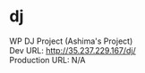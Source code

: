 # dj
WP DJ Project (Ashima's Project)<br />
Dev URL: http://35.237.229.167/dj/<br />
Production URL: N/A

